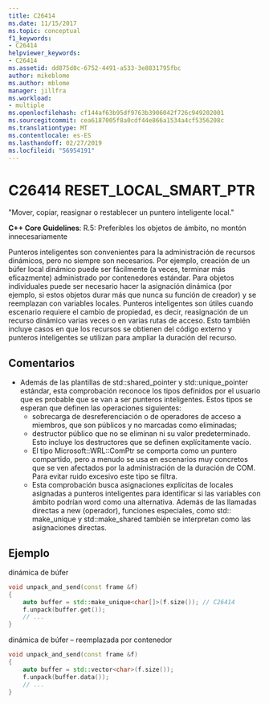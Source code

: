 ```yaml
---
title: C26414
ms.date: 11/15/2017
ms.topic: conceptual
f1_keywords:
- C26414
helpviewer_keywords:
- C26414
ms.assetid: dd875d0c-6752-4491-a533-3e8831795fbc
author: mikeblome
ms.author: mblome
manager: jillfra
ms.workload:
- multiple
ms.openlocfilehash: cf144af63b95df9763b3906042f726c949202001
ms.sourcegitcommit: cea6187005f8a0cdf44e866a1534a4cf5356208c
ms.translationtype: MT
ms.contentlocale: es-ES
ms.lasthandoff: 02/27/2019
ms.locfileid: "56954191"
---
```

# <a name="c26414-resetlocalsmartptr"></a>C26414 RESET_LOCAL_SMART_PTR

"Mover, copiar, reasignar o restablecer un puntero inteligente local."

**C++ Core Guidelines**: R.5: Preferibles los objetos de ámbito, no montón innecesariamente

Punteros inteligentes son convenientes para la administración de recursos dinámicos, pero no siempre son necesarios. Por ejemplo, creación de un búfer local dinámico puede ser fácilmente (a veces, terminar más eficazmente) administrado por contenedores estándar. Para objetos individuales puede ser necesario hacer la asignación dinámica (por ejemplo, si estos objetos durar más que nunca su función de creador) y se reemplazan con variables locales. Punteros inteligentes son útiles cuando escenario requiere el cambio de propiedad, es decir, reasignación de un recurso dinámico varias veces o en varias rutas de acceso. Esto también incluye casos en que los recursos se obtienen del código externo y punteros inteligentes se utilizan para ampliar la duración del recurso.

## <a name="remarks"></a>Comentarios

- Además de las plantillas de std::shared_pointer y std::unique_pointer estándar, esta comprobación reconoce los tipos definidos por el usuario que es probable que se van a ser punteros inteligentes. Estos tipos se esperan que definen las operaciones siguientes:
  - sobrecarga de desreferenciación o de operadores de acceso a miembros, que son públicos y no marcadas como eliminadas;
  - destructor público que no se eliminan ni su valor predeterminado. Esto incluye los destructores que se definen explícitamente vacío.
  - El tipo Microsoft::WRL::ComPtr se comporta como un puntero compartido, pero a menudo se usa en escenarios muy concretos que se ven afectados por la administración de la duración de COM. Para evitar ruido excesivo este tipo se filtra.
  - Esta comprobación busca asignaciones explícitas de locales asignadas a punteros inteligentes para identificar si las variables con ámbito podrían word como una alternativa. Además de las llamadas directas a new (operador), funciones especiales, como std:: make_unique y std::make_shared también se interpretan como las asignaciones directas.

## <a name="example"></a>Ejemplo

dinámica de búfer

```cpp
void unpack_and_send(const frame &f)
{
    auto buffer = std::make_unique<char[]>(f.size()); // C26414
    f.unpack(buffer.get());
    // ...
}
```

dinámica de búfer – reemplazada por contenedor

```cpp
void unpack_and_send(const frame &f)
{
    auto buffer = std::vector<char>(f.size());
    f.unpack(buffer.data());
    // ...
}
```

